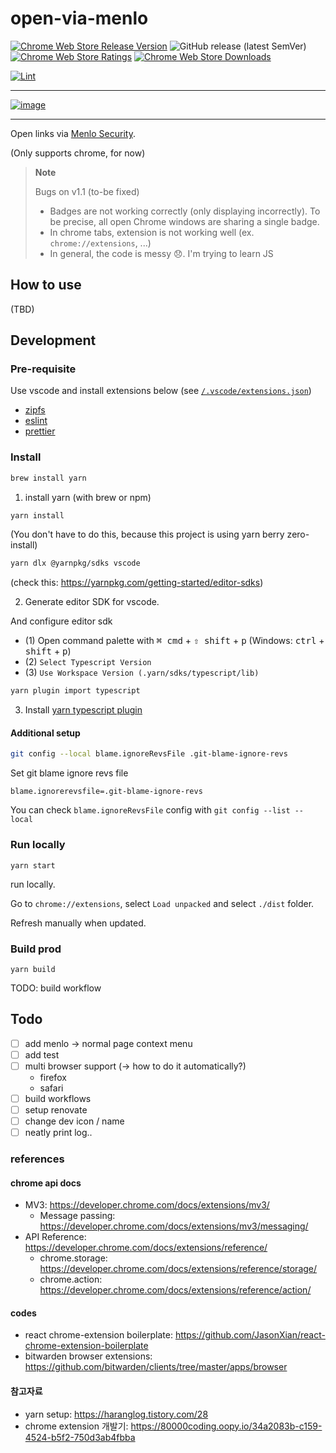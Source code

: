 # open-via-menlo

<!-- Release badges -->
[![Chrome Web Store Release Version](https://img.shields.io/chrome-web-store/v/noipifnjlcnmakealjopkndknloofcka)](https://chrome.google.com/webstore/detail/open-via-menlo/noipifnjlcnmakealjopkndknloofcka)
![GitHub release (latest SemVer)](https://img.shields.io/github/v/release/sh-cho/open-via-menlo)
[![Chrome Web Store Ratings](https://img.shields.io/chrome-web-store/rating/noipifnjlcnmakealjopkndknloofcka)](https://chrome.google.com/webstore/detail/open-via-menlo/noipifnjlcnmakealjopkndknloofcka)
[![Chrome Web Store Downloads](https://img.shields.io/chrome-web-store/users/noipifnjlcnmakealjopkndknloofcka)](https://chrome.google.com/webstore/detail/open-via-menlo/noipifnjlcnmakealjopkndknloofcka)

<!-- Dev badges -->
[![Lint](https://github.com/sh-cho/open-via-menlo/actions/workflows/lint.yaml/badge.svg?branch=main&event=push)](https://github.com/sh-cho/open-via-menlo/actions/workflows/lint.yaml)

---

[![image](https://user-images.githubusercontent.com/11611397/216783062-5f9b5b39-e3d7-48d7-b191-ac1ddc0a325c.png)](https://chrome.google.com/webstore/detail/open-via-menlo/noipifnjlcnmakealjopkndknloofcka)

---

Open links via [Menlo Security](https://safe.menlosecurity.com/).

(Only supports chrome, for now)

> **Note**
>
> Bugs on v1.1 (to-be fixed)
>
> - Badges are not working correctly (only displaying incorrectly).
> To be precise, all open Chrome windows are sharing a single badge.
> - In chrome tabs, extension is not working well (ex. `chrome://extensions`, ...)
> - In general, the code is messy 😞. I'm trying to learn JS

## How to use

(TBD)

## Development

### Pre-requisite

Use vscode and install extensions below (see [`/.vscode/extensions.json`](/.vscode/extensions.json))

- [zipfs](https://marketplace.visualstudio.com/items?itemName=arcanis.vscode-zipfs)
- [eslint](https://marketplace.visualstudio.com/items?itemName=dbaeumer.vscode-eslint)
- [prettier](https://marketplace.visualstudio.com/items?itemName=esbenp.prettier-vscode)

### Install

```sh
brew install yarn
```
1. install yarn (with brew or npm)

```sh
yarn install
```
(You don't have to do this, because this project is using yarn berry zero-install)

```sh
yarn dlx @yarnpkg/sdks vscode
```
(check this: https://yarnpkg.com/getting-started/editor-sdks)

2. Generate editor SDK for vscode.

And configure editor sdk
- (1) Open command palette with <kbd>⌘ cmd</kbd> + <kbd>⇧ shift</kbd> + <kbd>p</kbd> (Windows: <kbd>ctrl</kbd> + <kbd>shift</kbd> + <kbd>p</kbd>)
- (2) `Select Typescript Version`
- (3) `Use Workspace Version (.yarn/sdks/typescript/lib)`

```sh
yarn plugin import typescript
```
3. Install [yarn typescript plugin](https://github.com/yarnpkg/berry/tree/master/packages/plugin-typescript)

#### Additional setup
```sh
git config --local blame.ignoreRevsFile .git-blame-ignore-revs
```
Set git blame ignore revs file

```
blame.ignorerevsfile=.git-blame-ignore-revs
```
You can check `blame.ignoreRevsFile` config with `git config --list --local`

### Run locally
```
yarn start
```
run locally.

Go to `chrome://extensions`, select `Load unpacked` and select `./dist` folder.

Refresh manually when updated.

### Build prod
```
yarn build
```

TODO: build workflow

## Todo
- [ ] add menlo -> normal page context menu
- [ ] add test
- [ ] multi browser support (-> how to do it automatically?)
  - firefox
  - safari
- [ ] build workflows
- [ ] setup renovate
- [ ] change dev icon / name
- [ ] neatly print log..

### references
#### chrome api docs
- MV3: https://developer.chrome.com/docs/extensions/mv3/
  - Message passing: https://developer.chrome.com/docs/extensions/mv3/messaging/
- API Reference: https://developer.chrome.com/docs/extensions/reference/
  - chrome.storage: https://developer.chrome.com/docs/extensions/reference/storage/
  - chrome.action: https://developer.chrome.com/docs/extensions/reference/action/

#### codes
- react chrome-extension boilerplate: https://github.com/JasonXian/react-chrome-extension-boilerplate
- bitwarden browser extensions: https://github.com/bitwarden/clients/tree/master/apps/browser

#### 참고자료
- yarn setup: https://haranglog.tistory.com/28
- chrome extension 개발기: https://80000coding.oopy.io/34a2083b-c159-4524-b5f2-750d3ab4fbba

